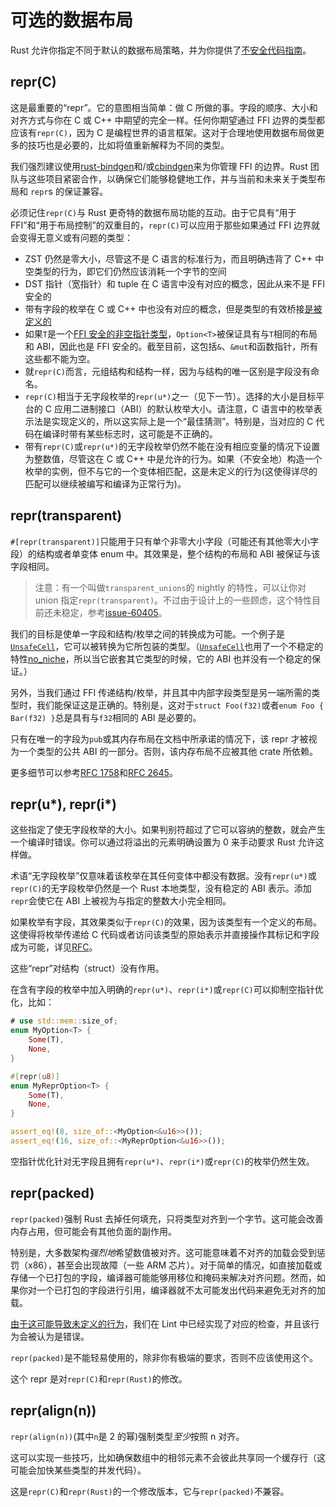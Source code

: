 # 可选的数据布局

Rust 允许你指定不同于默认的数据布局策略，并为你提供了[不安全代码指南](注意，它是**非**正式的)。

## repr(C)

这是最重要的“repr”。它的意图相当简单：做 C 所做的事。字段的顺序、大小和对齐方式与你在 C 或 C++ 中期望的完全一样。任何你期望通过 FFI 边界的类型都应该有`repr(C)`，因为 C 是编程世界的语言框架。这对于合理地使用数据布局做更多的技巧也是必要的，比如将值重新解释为不同的类型。

我们强烈建议使用[rust-bindgen]和/或[cbindgen]来为你管理 FFI 的边界。Rust 团队与这些项目紧密合作，以确保它们能够稳健地工作，并与当前和未来关于类型布局和 `repr`s 的保证兼容。

必须记住`repr(C)`与 Rust 更奇特的数据布局功能的互动。由于它具有“用于 FFI”和“用于布局控制”的双重目的，`repr(C)`可以应用于那些如果通过 FFI 边界就会变得无意义或有问题的类型：

- ZST 仍然是零大小，尽管这不是 C 语言的标准行为，而且明确违背了 C++ 中空类型的行为，即它们仍然应该消耗一个字节的空间
- DST 指针（宽指针）和 tuple 在 C 语言中没有对应的概念，因此从来不是 FFI 安全的
- 带有字段的枚举在 C 或 C++ 中也没有对应的概念，但是类型的有效桥接[是被定义的][really-tagged]
- 如果`T`是一个[FFI 安全的非空指针类型](ffi.html#空指针优化)，`Option<T>`被保证具有与`T`相同的布局和 ABI，因此也是 FFI 安全的。截至目前，这包括`&`、`&mut`和函数指针，所有这些都不能为空。
- 就`repr(C)`而言，元组结构和结构一样，因为与结构的唯一区别是字段没有命名。
- `repr(C)`相当于无字段枚举的`repr(u*)`之一（见下一节）。选择的大小是目标平台的 C 应用二进制接口（ABI）的默认枚举大小。请注意，C 语言中的枚举表示法是实现定义的，所以这实际上是一个“最佳猜测”。特别是，当对应的 C 代码在编译时带有某些标志时，这可能是不正确的。
- 带有`repr(C)`或`repr(u*)`的无字段枚举仍然不能在没有相应变量的情况下设置为整数值，尽管这在 C 或 C++ 中是允许的行为。如果（不安全地）构造一个枚举的实例，但不与它的一个变体相匹配，这是未定义的行为(这使得详尽的匹配可以继续被编写和编译为正常行为)。

## repr(transparent)

`#[repr(transparent)]`只能用于只有单个非零大小字段（可能还有其他零大小字段）的结构或者单变体 enum 中。其效果是，整个结构的布局和 ABI 被保证与该字段相同。

> 注意：有一个叫做`transparent_unions`的 nightly 的特性，可以让你对 union 指定`repr(transparent)`。不过由于设计上的一些顾虑，这个特性目前还未稳定，参考[issue-60405](issue-60405)。

我们的目标是使单一字段和结构/枚举之间的转换成为可能。一个例子是[`UnsafeCell`]，它可以被转换为它所包装的类型。（[`UnsafeCell`]也用了一个不稳定的特性[no_niche][no-niche-pull]，所以当它嵌套其它类型的时候，它的 ABI 也并没有一个稳定的保证。）

另外，当我们通过 FFI 传递结构/枚举，并且其中内部字段类型是另一端所需的类型时，我们能保证这是正确的。特别是，这对于`struct Foo(f32)`或者`enum Foo { Bar(f32) }`总是具有与`f32`相同的 ABI 是必要的。

只有在唯一的字段为`pub`或其内存布局在文档中所承诺的情况下，该 repr 才被视为一个类型的公共 ABI 的一部分。否则，该内存布局不应被其他 crate 所依赖。

更多细节可以参考[RFC 1758][rfc-transparent]和[RFC 2645][rfc-transparent-unions-enums]。

## repr(u*), repr(i*)

这些指定了使无字段枚举的大小。如果判别符超过了它可以容纳的整数，就会产生一个编译时错误。你可以通过将溢出的元素明确设置为 0 来手动要求 Rust 允许这样做。

术语“无字段枚举”仅意味着该枚举在其任何变体中都没有数据。没有`repr(u*)`或`repr(C)`的无字段枚举仍然是一个 Rust 本地类型，没有稳定的 ABI 表示。添加`repr`会使它在 ABI 上被视为与指定的整数大小完全相同。

如果枚举有字段，其效果类似于`repr(C)`的效果，因为该类型有一个定义的布局。这使得将枚举传递给 C 代码或者访问该类型的原始表示并直接操作其标记和字段成为可能，详见[RFC][really-tagged]。

这些“repr”对结构（struct）没有作用。

在含有字段的枚举中加入明确的`repr(u*)`、`repr(i*)`或`repr(C)`可以抑制空指针优化，比如：

```rust
# use std::mem::size_of;
enum MyOption<T> {
    Some(T),
    None,
}

#[repr(u8)]
enum MyReprOption<T> {
    Some(T),
    None,
}

assert_eq!(8, size_of::<MyOption<&u16>>());
assert_eq!(16, size_of::<MyReprOption<&u16>>());
```

空指针优化针对无字段且拥有`repr(u*)`、`repr(i*)`或`repr(C)`的枚举仍然生效。

## repr(packed)

`repr(packed)`强制 Rust 去掉任何填充，只将类型对齐到一个字节。这可能会改善内存占用，但可能会有其他负面的副作用。

特别是，大多数架构*强烈地*希望数值被对齐。这可能意味着不对齐的加载会受到惩罚（x86），甚至会出现故障（一些 ARM 芯片）。对于简单的情况，如直接加载或存储一个已打包的字段，编译器可能能够用移位和掩码来解决对齐问题。然而，如果你对一个已打包的字段进行引用，编译器就不太可能发出代码来避免无对齐的加载。

[由于这可能导致未定义的行为][ub loads]，我们在 Lint 中已经实现了对应的检查，并且该行为会被认为是错误。

`repr(packed)`是不能轻易使用的，除非你有极端的要求，否则不应该使用这个。

这个 repr 是对`repr(C)`和`repr(Rust)`的修改。

## repr(align(n))

`repr(align(n))`(其中`n`是 2 的幂)强制类型*至少*按照 n 对齐。

这可以实现一些技巧，比如确保数组中的相邻元素不会彼此共享同一个缓存行（这可能会加快某些类型的并发代码）。

这是`repr(C)`和`repr(Rust)`的一个修改版本，它与`repr(packed)`不兼容。

[不安全代码指南]: https://rust-lang.github.io/unsafe-code-guidelines/layout.html
[ub loads]: https://github.com/rust-lang/rust/issues/27060
[issue-60405]: https://github.com/rust-lang/rust/issues/60405
[`unsafecell`]: https://doc.rust-lang.org/std/cell/struct.UnsafeCell.html
[rfc-transparent]: https://github.com/rust-lang/rfcs/blob/master/text/1758-repr-transparent.md
[rfc-transparent-unions-enums]: https://rust-lang.github.io/rfcs/2645-transparent-unions.html
[really-tagged]: https://github.com/rust-lang/rfcs/blob/master/text/2195-really-tagged-unions.md
[rust-bindgen]: https://rust-lang.github.io/rust-bindgen/
[cbindgen]: https://github.com/eqrion/cbindgen
[no-niche-pull]: https://github.com/rust-lang/rust/pull/68491
